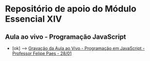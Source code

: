 # Repositório de apoio do Módulo Essencial XIV

## Aula ao vivo - Programação JavaScript

- [ok] --> [Gravação da Aula ao Vivo - Programação em JavaScript - Professor Felipe Paes - 28/01](https://www.youtube.com/watch?v=jqGXIQy0mes)
